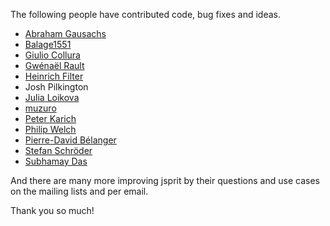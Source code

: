 The following people have contributed code, bug fixes and ideas.

 * [Abraham Gausachs](https://github.com/agausachs)
 * [Balage1551](https://github.com/balage1551)
 * [Giulio Collura](https://github.com/gcollura)
 * [Gwénaël Rault](https://github.com/braktar)
 * [Heinrich Filter](https://github.com/HeinrichFilter)
 * Josh Pilkington
 * [Julia Loikova](https://github.com/Jullil)
 * [muzuro](https://github.com/muzuro)
 * [Peter Karich](https://github.com/karussell)
 * [Philip Welch](http://www.opendoorlogistics.com/)
 * [Pierre-David Bélanger](https://github.com/pierredavidbelanger)
 * [Stefan Schröder](https://github.com/oblonski)
 * [Subhamay Das](http://www.linkedin.com/profile/view?id=10203174)

And there are many more improving jsprit by their questions and
use cases on the mailing lists and per email.

Thank you so much!
